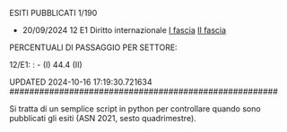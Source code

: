ESITI PUBBLICATI 1/190 

- 20/09/2024 12 E1  Diritto internazionale	  [I fascia](https://asn23.cineca.it/pubblico/miur/esito/12%252FE1/1/2) [II fascia](https://asn23.cineca.it/pubblico/miur/esito/12%252FE1/2/2) 

PERCENTUALI DI PASSAGGIO PER SETTORE:

12/E1: : - (I) 44.4 (II)

UPDATED 2024-10-16 17:19:30.721634
###################################################### 

Si tratta di un semplice script in python per controllare quando sono pubblicati gli esiti (ASN 2021, sesto quadrimestre).

